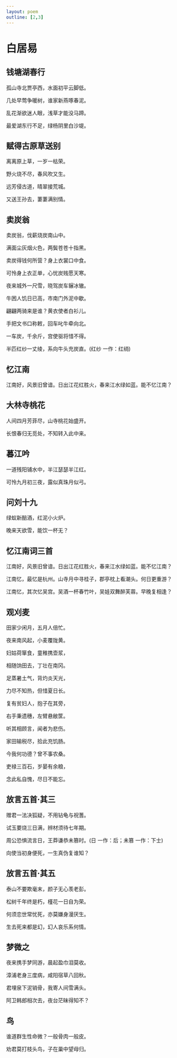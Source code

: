 ```yaml
---
layout: poem
outline: [2,3]
---
```


# 白居易

## 钱塘湖春行

孤山寺北贾亭西，水面初平云脚低。

几处早莺争暖树，谁家新燕啄春泥。

乱花渐欲迷人眼，浅草才能没马蹄。

最爱湖东行不足，绿杨阴里白沙堤。

## 赋得古原草送别

离离原上草，一岁一枯荣。

野火烧不尽，春风吹又生。

远芳侵古道，晴翠接荒城。

又送王孙去，萋萋满别情。

## 卖炭翁

卖炭翁，伐薪烧炭南山中。

满面尘灰烟火色，两鬓苍苍十指黑。

卖炭得钱何所营？身上衣裳口中食。

可怜身上衣正单，心忧炭贱愿天寒。

夜来城外一尺雪，晓驾炭车辗冰辙。

牛困人饥日已高，市南门外泥中歇。

翩翩两骑来是谁？黄衣使者白衫儿。

手把文书口称敕，回车叱牛牵向北。

一车炭，千余斤，宫使驱将惜不得。

半匹红纱一丈绫，系向牛头充炭直。(红纱 一作：红绡)

## 忆江南

江南好，风景旧曾谙。日出江花红胜火，春来江水绿如蓝。能不忆江南？

## 大林寺桃花

人间四月芳菲尽，山寺桃花始盛开。

长恨春归无觅处，不知转入此中来。

## 暮江吟

一道残阳铺水中，半江瑟瑟半江红。

可怜九月初三夜，露似真珠月似弓。

## 问刘十九

绿蚁新醅酒，红泥小火炉。

晚来天欲雪，能饮一杯无？

## 忆江南词三首

江南好，风景旧曾谙。日出江花红胜火，春来江水绿如蓝。能不忆江南？

江南忆，最忆是杭州。山寺月中寻桂子，郡亭枕上看潮头。何日更重游？

江南忆，其次忆吴宫。吴酒一杯春竹叶，吴娃双舞醉芙蓉。早晚复相逢？

## 观刈麦

田家少闲月，五月人倍忙。

夜来南风起，小麦覆陇黄。

妇姑荷箪食，童稚携壶浆，

相随饷田去，丁壮在南冈。

足蒸暑土气，背灼炎天光，

力尽不知热，但惜夏日长。

复有贫妇人，抱子在其旁，

右手秉遗穗，左臂悬敝筐。

听其相顾言，闻者为悲伤。

家田输税尽，拾此充饥肠。

今我何功德？曾不事农桑。

吏禄三百石，岁晏有余粮，

念此私自愧，尽日不能忘。

## 放言五首·其三

赠君一法决狐疑，不用钻龟与祝蓍。

试玉要烧三日满，辨材须待七年期。

周公恐惧流言日，王莽谦恭未篡时。(日 一作：后；未篡 一作：下士)

向使当初身便死，一生真伪复谁知？

## 放言五首·其五

泰山不要欺毫末，颜子无心羡老彭。

松树千年终是朽，槿花一日自为荣。

何须恋世常忧死，亦莫嫌身漫厌生。

生去死来都是幻，幻人哀乐系何情。

## 梦微之

夜来携手梦同游，晨起盈巾泪莫收。

漳浦老身三度病，咸阳宿草八回秋。

君埋泉下泥销骨，我寄人间雪满头。

阿卫韩郎相次去，夜台茫昧得知不？

## 鸟

谁道群生性命微？一般骨肉一般皮。

劝君莫打枝头鸟，子在巢中望母归。
